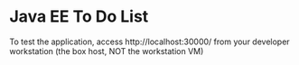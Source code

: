 # Java EE To Do List

To test the application, access http://localhost:30000/ from your developer workstation (the box host, NOT the workstation VM)

